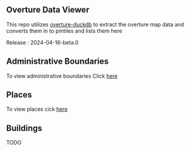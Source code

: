 ## Overture Data Viewer 

This repo utilizes [overture-duckdb](https://github.com/kshitijrajsharma/overture-data-duckdb/tree/main/overture-duckdb) to extract the overture map data and converts them in to pmtiles and lists them here

Release : 2024-04-16-beta.0

## Administrative Boundaries 

To view administrative boundaries Click [here](https://protomaps.github.io/PMTiles/?url=https%3A%2F%2Fproduction-raw-data-api.s3.amazonaws.com%2Fdefault%2Foverture%2Fadb.pmtiles#map=1.12/36.6/0)

## Places 

To view places cick [here](https://protomaps.github.io/PMTiles/?url=https%3A%2F%2Fproduction-raw-data-api.s3.amazonaws.com%2Fdefault%2Foverture%2Flocality.pmtiles#map=0.96/-11.9/0)


## Buildings 
TODO

